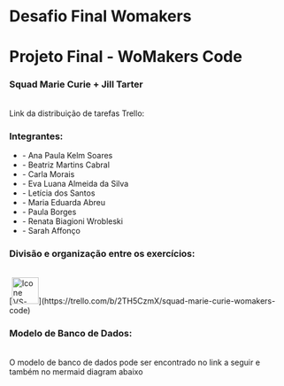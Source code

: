# Desafio Final Womakers

<h1>Projeto Final - WoMakers Code</h1>
<h3>Squad Marie Curie + Jill Tarter</h3>

<br>
Link da distribuição de tarefas Trello: 

<br>
<h3>Integrantes:</h3>
<ul>
<li>- Ana Paula Kelm Soares</li>
<li>- Beatriz Martins Cabral</li>
<li>- Carla Morais</li>
<li>- Eva Luana Almeida da Silva</li>
<li>- Letícia dos Santos</li>
<li>- Maria Eduarda Abreu</li>
<li>- Paula Borges</li>
<li>- Renata Biagioni Wrobleski</li>
<li>- Sarah Affonço</li>
</ul>
<h3>Divisão e organização entre os exercícios:</h3>
<br>
 [<img height="48px" width="48px" alt="Icone VS-Code" src="https://cdn.icon-icons.com/icons2/3041/PNG/512/trello_logo_icon_189227.png"/>](https://trello.com/b/2TH5CzmX/squad-marie-curie-womakers-code)
<br>
<h3>Modelo de Banco de Dados:</h3>
<br>
O modelo de banco de dados pode ser encontrado no link a seguir e também no mermaid diagram abaixo
